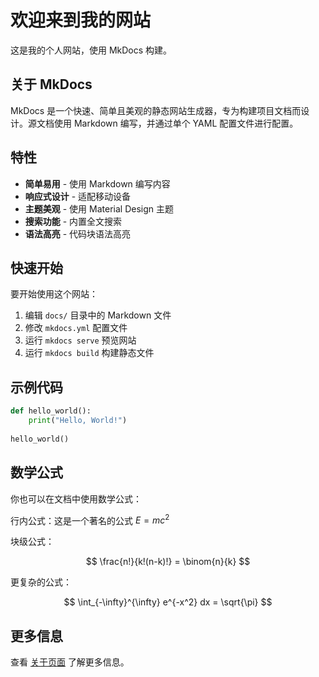 # 欢迎来到我的网站

这是我的个人网站，使用 MkDocs 构建。

## 关于 MkDocs

MkDocs 是一个快速、简单且美观的静态网站生成器，专为构建项目文档而设计。源文档使用 Markdown 编写，并通过单个 YAML 配置文件进行配置。

## 特性

- **简单易用** - 使用 Markdown 编写内容
- **响应式设计** - 适配移动设备
- **主题美观** - 使用 Material Design 主题
- **搜索功能** - 内置全文搜索
- **语法高亮** - 代码块语法高亮

## 快速开始

要开始使用这个网站：

1. 编辑 `docs/` 目录中的 Markdown 文件
2. 修改 `mkdocs.yml` 配置文件
3. 运行 `mkdocs serve` 预览网站
4. 运行 `mkdocs build` 构建静态文件

## 示例代码

```python
def hello_world():
    print("Hello, World!")
    
hello_world()
```

## 数学公式

你也可以在文档中使用数学公式：

行内公式：这是一个著名的公式 $E = mc^2$

块级公式：

$$
\frac{n!}{k!(n-k)!} = \binom{n}{k}
$$

更复杂的公式：

$$
\int_{-\infty}^{\infty} e^{-x^2} dx = \sqrt{\pi}
$$

## 更多信息

查看 [关于页面](about.md) 了解更多信息。